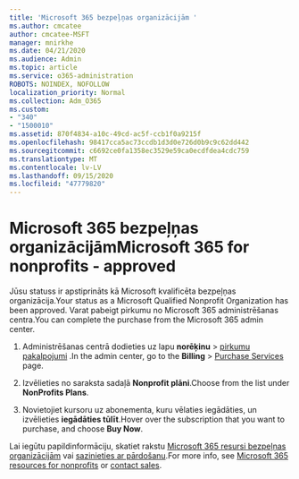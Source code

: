 ```yaml
---
title: 'Microsoft 365 bezpeļņas organizācijām '
ms.author: cmcatee
author: cmcatee-MSFT
manager: mnirkhe
ms.date: 04/21/2020
ms.audience: Admin
ms.topic: article
ms.service: o365-administration
ROBOTS: NOINDEX, NOFOLLOW
localization_priority: Normal
ms.collection: Adm_O365
ms.custom:
- "340"
- "1500010"
ms.assetid: 870f4834-a10c-49cd-ac5f-ccb1f0a9215f
ms.openlocfilehash: 98417cca5ac73ccdb1d3d0e726d0b9c9c62dd442
ms.sourcegitcommit: c6692ce0fa1358ec3529e59ca0ecdfdea4cdc759
ms.translationtype: MT
ms.contentlocale: lv-LV
ms.lasthandoff: 09/15/2020
ms.locfileid: "47779820"
---
```

# <a name="microsoft-365-for-nonprofits---approved"></a><span data-ttu-id="678b6-102">Microsoft 365 bezpeļņas organizācijām</span><span class="sxs-lookup"><span data-stu-id="678b6-102">Microsoft 365 for nonprofits - approved</span></span>

<span data-ttu-id="678b6-103">Jūsu statuss ir apstiprināts kā Microsoft kvalificēta bezpeļņas organizācija.</span><span class="sxs-lookup"><span data-stu-id="678b6-103">Your status as a Microsoft Qualified Nonprofit Organization has been approved.</span></span> <span data-ttu-id="678b6-104">Varat pabeigt pirkumu no Microsoft 365 administrēšanas centra.</span><span class="sxs-lookup"><span data-stu-id="678b6-104">You can complete the purchase from the Microsoft 365 admin center.</span></span>

1. <span data-ttu-id="678b6-105">Administrēšanas centrā dodieties uz lapu **norēķinu** \> [pirkumu pakalpojumi](https://go.microsoft.com/fwlink/p/?linkid=868433) .</span><span class="sxs-lookup"><span data-stu-id="678b6-105">In the admin center, go to the **Billing** \> [Purchase Services](https://go.microsoft.com/fwlink/p/?linkid=868433) page.</span></span>

2. <span data-ttu-id="678b6-106">Izvēlieties no saraksta sadaļā **Nonprofit plāni**.</span><span class="sxs-lookup"><span data-stu-id="678b6-106">Choose from the list under **NonProfits Plans**.</span></span>

3. <span data-ttu-id="678b6-107">Novietojiet kursoru uz abonementa, kuru vēlaties iegādāties, un izvēlieties **iegādāties tūlīt**.</span><span class="sxs-lookup"><span data-stu-id="678b6-107">Hover over the subscription that you want to purchase, and choose **Buy Now**.</span></span>

<span data-ttu-id="678b6-108">Lai iegūtu papildinformāciju, skatiet rakstu [Microsoft 365 resursi bezpeļņas organizācijām](https://www.microsoft.com/nonprofits/microsoft-365) vai [sazinieties ar pārdošanu](https://www.microsoft.com/nonprofits/contact-us).</span><span class="sxs-lookup"><span data-stu-id="678b6-108">For more info, see [Microsoft 365 resources for nonprofits](https://www.microsoft.com/nonprofits/microsoft-365) or [contact sales](https://www.microsoft.com/nonprofits/contact-us).</span></span>
